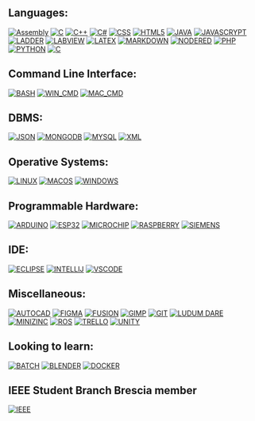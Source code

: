 <div>

## Languages: 

[![Assembly][Assembly-shield]][Assembly-url]
[![C][c-shield]][c-url]
[![C++][c++-shield]][c++-url]
[![C#][c#-shield]][c#-url]
[![CSS][css3-shield]][css3-url]
[![HTML5][html5-shield]][html5-url]
[![JAVA][java-shield]][java-url]
[![JAVASCRYPT][javascrypt-shield]][javascrypt-url]
[![LADDER][ladder-shield]][ladder-url]
[![LABVIEW][labview-shield]][labview-url]
[![LATEX][latex-shield]][latex-url]
[![MARKDOWN][markdown-shield]][markdown-url]
[![NODERED][nodeRed-shield]][nodeRed-url]
[![PHP][php-shield]][php-url]
[![PYTHON][python-shield]][python-url]
[![C][pypy-shield]][pypy-url]


</div>

<div>

## Command Line Interface:

[![BASH][bash-shield]][bash-url]
[![WIN_CMD][windows_cmd-shield]][windows_cmd-url]
[![MAC_CMD][macos_cmd-shield]][macos_cmd-url]



</div>

<div>

## DBMS: 

[![JSON][json-shield]][json-url]
[![MONGODB][mongodb-shield]][mongodb-url]
[![MYSQL][mysql-shield]][mysql-url]
[![XML][xml-shield]][xml-url]
</div>

<div>

## Operative Systems: 

[![LINUX][linux-shield]][linux-url]
[![MACOS][macos-shield]][macos-url]
[![WINDOWS][windows-shield]][windows-url]
</div>

<div>

## Programmable Hardware:

[![ARDUINO][arduino-shield]][arduino-url]
[![ESP32][esp32-shield]][esp32-url]
[![MICROCHIP][microchip-shield]][microchip-url]
[![RASPBERRY][raspberry-shield]][raspberry-url]
[![SIEMENS][siemens-shield]][siemens-url]


</div>

<div>

## IDE:

[![ECLIPSE][eclipse-shield]][eclipse-url]
[![INTELLIJ][intellij-shield]][intellij-url]
[![VSCODE][vscode-shield]][vscode-url]

</div>

<div>

## Miscellaneous:


[![AUTOCAD][autocad-shield]][autocad-url]
[![FIGMA][figma-shield]][figma-url]
[![FUSION][fusion360-shield]][fusion360-url]
[![GIMP][gimp-shield]][gimp-url]
[![GIT][git-shield]][git-url]
[![LUDUM DARE][ludum_dare-shield]][ludum_dare-url]
[![MINIZINC][minizinc-shield]][minizinc-url]
[![ROS][ros-shield]][ros-url]
[![TRELLO][trello-shield]][trello-url]
[![UNITY][unity-shield]][unity-url]


</div>

<div>

## Looking to learn:

[![BATCH][batch-shield]][batch-url]
[![BLENDER][blender-shield]][blender-url]
[![DOCKER][docker-shield]][docker-url]


</div>


## IEEE Student Branch Brescia member
[![IEEE][ieee-shield]][ieee-url]









[Assembly-shield]: https://img.shields.io/badge/-ASSEMBLY-yellow?style=for-the-badge
[Assembly-url]: https://learn.microsoft.com/it-it/cpp/c-language/
[c-shield]:     https://img.shields.io/badge/c-%2300599C.svg?style=for-the-badge&logo=c&logoColor=white
[c-url]:    https://learn.microsoft.com/it-it/cpp/c-language/
[c++-shield]:  https://img.shields.io/badge/c++-%2300599C.svg?style=for-the-badge&logo=c%2B%2B&logoColor=white
[c++-url]:    https://learn.microsoft.com/it-it/cpp/cpp/
[c#-shield]:   https://img.shields.io/badge/c%23-%23239120.svg?style=for-the-badge&logo=c-sharp&logoColor=white
[c#-url]:     https://learn.microsoft.com/it-it/dotnet/csharp/
[css3-shield]:  https://img.shields.io/badge/css3-%231572B6.svg?style=for-the-badge&logo=css3&logoColor=white
[css3-url]:      https://developer.mozilla.org/en-US/docs/Web/CSS
[html5-shield]:  https://img.shields.io/badge/html5-%23E34F26.svg?style=for-the-badge&logo=html5&logoColor=white
[html5-url]:     https://developer.mozilla.org/en-US/docs/Glossary/HTML5
[java-shield]:   https://img.shields.io/badge/java-orange?style=for-the-badge&logo=eclipseide&logoColor=white
[java-url]:  https://docs.oracle.com/en/java/
[javascrypt-shield]:  https://img.shields.io/badge/javascript-%23323330.svg?style=for-the-badge&logo=javascript&logoColor=%23F7DF1E
[javascrypt-url]:    https://developer.mozilla.org/en-US/docs/Web/JavaScript
[ladder-shield]:  https://img.shields.io/badge/-ladder-009999?style=for-the-badge&logo=siemens&logoColor=white
[ladder-url]:     https://scciclient.blob.core.windows.net/ecdcontrolscom/uploads/documents/productdetail/ft1a-programming-manual-part-1-08-22-14-2326.pdf
[labview-shield]:  https://img.shields.io/badge/-LABVIEW-FFDB00?style=for-the-badge&logo=labview&logoColor=black
[labview-url]:     https://www.ni.com/it-it/shop/labview.html
[latex-shield]:       https://img.shields.io/badge/-LATEX-darkgreen?style=for-the-badge&logo=latex
[latex-url]:       https://www.latex-project.org/
[markdown-shield]:  https://img.shields.io/badge/markdown-%23000000.svg?style=for-the-badge&logo=markdown&logoColor=white
[markdown-url]:     https://www.markdownguide.org/
[nodeRed-shield]: https://img.shields.io/badge/-NODE_RED-8F0000?style=for-the-badge&logo=nodered&logoColor=white
[nodeRed-url]:     https://nodered.org
[python-shield]:  https://img.shields.io/badge/python-ffdd54?style=for-the-badge&logo=python&logoColor=3670A0
[python-url]:    https://www.python.org
[php-shield]:  https://img.shields.io/badge/php-%23777BB4.svg?style=for-the-badge&logo=php&logoColor=white
[php-url]:   https://www.php.net
[pypy-shield]:  https://img.shields.io/badge/-pypy-3775A9?style=for-the-badge&logo=pypy&logoColor=white
[pypy-url]:    https://pypy.org


[bash-shield]:   https://img.shields.io/badge/shell_script-%23121011.svg?style=for-the-badge&logo=gnu-bash&logoColor=white
[bash-url]:      https://www.gnu.org/savannah-checkouts/gnu/bash/manual/bash.html
[windows_cmd-shield]:  https://img.shields.io/badge/Windows%20Terminal-%234D4D4D.svg?style=for-the-badge&logo=windows-terminal&logoColor=white
[windows_cmd-url]:   https://learn.microsoft.com/en-us/windows-server/administration/windows-commands/windows-commands
[macos_cmd-shield]:  https://img.shields.io/badge/mac%20os-000000?style=for-the-badge&logo=macos&logoColor=F0F0F0
[macos_cmd-url]: https://support.apple.com/it-it/guide/terminal/apd53500956-7c5b-496b-a362-2845f2aab4bc/mac

[json-shield]:   https://img.shields.io/badge/-JSON-grey?style=for-the-badge
[json-url]:    https://www.json.org/json-en.html
[mongodb-shield]:  https://img.shields.io/badge/MongoDB-%234ea94b.svg?style=for-the-badge&logo=mongodb&logoColor=white
[mongodb-url]: https://www.mongodb.com/docs/
[mysql-shield]:  https://img.shields.io/badge/mysql-%2300f.svg?style=for-the-badge&logo=mysql&logoColor=white
[mysql-url]:   https://dev.mysql.com/doc/
[xml-shield]:  https://img.shields.io/badge/-XML-f54500?style=for-the-badge
[xml-url]: https://developer.mozilla.org/en-US/docs/Web/XML/XML_introduction

[linux-shield]:   https://img.shields.io/badge/Linux-FCC624?style=for-the-badge&logo=linux&logoColor=black
[linux-url]:   https://www.linux.it
[macos-shield]:   https://img.shields.io/badge/mac%20os-000000?style=for-the-badge&logo=macos&logoColor=F0F0F0
[macos-url]:   https://developer.apple.com/macos/
[windows-shield]:  https://img.shields.io/badge/Windows-0078D6?style=for-the-badge&logo=windows&logoColor=white
[windows-url]: https://www.microsoft.com/windows



[eclipse-shield]:     https://img.shields.io/badge/-ECLIPSE-purple?style=for-the-badge&logo=eclipse
[eclipse-url]:    https://eclipseide.org/
[intellij-shield]:    https://img.shields.io/badge/-INTELLIJ-blue?style=for-the-badge&logo=intellij
[intellij-url]:   https://www.jetbrains.com/idea/ 
[vscode-shield]:      https://img.shields.io/badge/-VSCODE-blue?style=for-the-badge&logo=vscode
[vscode-url]:      https://code.visualstudio.com/ 


[arduino-shield]:  https://img.shields.io/badge/-Arduino-00979D?style=for-the-badge&logo=Arduino&logoColor=white
[arduino-url]:  https://www.arduino.cc
[esp32-shield]:       https://img.shields.io/badge/-ESP32-grey?style=for-the-badge&logo=esp32
[esp32-url]:       https://en.wikipedia.org/wiki/ESP32   
[microchip-shield]:   https://img.shields.io/badge/-MICROCHIP-red?style=for-the-badge&logo=microchip 
[microchip-url]:   https://www.microchip.com/
[raspberry-shield]:  https://img.shields.io/badge/-RaspberryPi-C51A4A?style=for-the-badge&logo=Raspberry-Pi
[raspberry-url]:   https://www.raspberrypi.org
[siemens-shield]:  https://img.shields.io/badge/-siemens-06f9b0?style=for-the-badge
[siemens-url]: https://www.siemens.com/it/it.html


[unity-shield]:  https://img.shields.io/badge/unity-%23000000.svg?style=for-the-badge&logo=unity&logoColor=white
[unity-url]:   https://unity.com
[autocad-shield]: https://img.shields.io/badge/-AUTOCAD-FF0000?style=for-the-badge
[autocad-url]: www.autodesk.it/products/autocad/overview

[fusion360-shield]:  https://img.shields.io/badge/-FUSION360-d56007?style=for-the-badge
[fusion360-url]:  https://www.autodesk.it/products/fusion-360/overview

[minizinc-shield]:  https://img.shields.io/badge/-minizinc-138adf?style=for-the-badge
[minizinc-url]:    https://www.minizinc.org/minisearch/documentation.html
[gimp-shield]:  https://img.shields.io/badge/Gimp-657D8B?style=for-the-badge&logo=gimp&logoColor=FFFFFF
[gimp-url]:   https://www.gimp.org
[git-shield]:   https://img.shields.io/badge/Git-657D8B?style=for-the-badge&logo=git&logoColor=FFFFFF 
[git-url]: https://git-scm.com/

[ros-shield]:  https://img.shields.io/badge/ros-%230A0FF9.svg?style=for-the-badge&logo=ros&logoColor=white
[ros-url]:     http://wiki.ros.org/ros_arduino_firmware

[trello-shield]:      https://img.shields.io/badge/-TRELLO-blue?style=for-the-badge&logo=trello
[trello-url]:      https://trello.com/it
[figma-shield]:       https://img.shields.io/badge/-FIGMA-black?style=for-the-badge&logo=figma
[figma-url]:       https://www.figma.com/

[ludum_dare-shield]:  https://img.shields.io/badge/-LUDUMDARE49-red?style=for-the-badge&logo=ludumDare
[ludum_dare-url]:  https://thevinter.itch.io/exit




[ieee-shield]:  https://img.shields.io/badge/-IEEE_Student_Branch-00629B?style=for-the-badge&logo=ieee&logoColor=white
[ieee-url]:      https://instagram.com/ieee.sb.brescia

[batch-shield]:  https://img.shields.io/badge/-BATCH-lightgrey?style=for-the-badge&logo=windows11
[batch-url]:https://doc.batch.com
[blender-shield]:   https://img.shields.io/badge/-BLENDER-F5792A?style=for-the-badge&logo=blender&logoColor=black
[blender-url]:  https://www.blender.org
[docker-shield]:      https://img.shields.io/badge/-DOCKER-blue?style=for-the-badge&logo=docker
[docker-url]:      https://www.docker.com/











  





    









